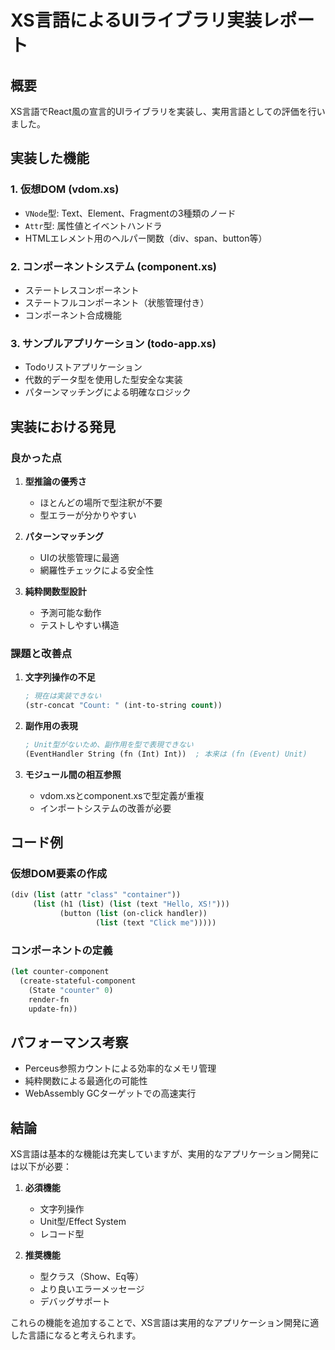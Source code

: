 # XS言語によるUIライブラリ実装レポート

## 概要

XS言語でReact風の宣言的UIライブラリを実装し、実用言語としての評価を行いました。

## 実装した機能

### 1. 仮想DOM (vdom.xs)
- `VNode`型: Text、Element、Fragmentの3種類のノード
- `Attr`型: 属性値とイベントハンドラ
- HTMLエレメント用のヘルパー関数（div、span、button等）

### 2. コンポーネントシステム (component.xs)
- ステートレスコンポーネント
- ステートフルコンポーネント（状態管理付き）
- コンポーネント合成機能

### 3. サンプルアプリケーション (todo-app.xs)
- Todoリストアプリケーション
- 代数的データ型を使用した型安全な実装
- パターンマッチングによる明確なロジック

## 実装における発見

### 良かった点

1. **型推論の優秀さ**
   - ほとんどの場所で型注釈が不要
   - 型エラーが分かりやすい

2. **パターンマッチング**
   - UIの状態管理に最適
   - 網羅性チェックによる安全性

3. **純粋関数型設計**
   - 予測可能な動作
   - テストしやすい構造

### 課題と改善点

1. **文字列操作の不足**
   ```lisp
   ; 現在は実装できない
   (str-concat "Count: " (int-to-string count))
   ```

2. **副作用の表現**
   ```lisp
   ; Unit型がないため、副作用を型で表現できない
   (EventHandler String (fn (Int) Int))  ; 本来は (fn (Event) Unit)
   ```

3. **モジュール間の相互参照**
   - vdom.xsとcomponent.xsで型定義が重複
   - インポートシステムの改善が必要

## コード例

### 仮想DOM要素の作成
```lisp
(div (list (attr "class" "container"))
     (list (h1 (list) (list (text "Hello, XS!")))
           (button (list (on-click handler))
                   (list (text "Click me")))))
```

### コンポーネントの定義
```lisp
(let counter-component
  (create-stateful-component
    (State "counter" 0)
    render-fn
    update-fn))
```

## パフォーマンス考察

- Perceus参照カウントによる効率的なメモリ管理
- 純粋関数による最適化の可能性
- WebAssembly GCターゲットでの高速実行

## 結論

XS言語は基本的な機能は充実していますが、実用的なアプリケーション開発には以下が必要：

1. **必須機能**
   - 文字列操作
   - Unit型/Effect System
   - レコード型

2. **推奨機能**
   - 型クラス（Show、Eq等）
   - より良いエラーメッセージ
   - デバッグサポート

これらの機能を追加することで、XS言語は実用的なアプリケーション開発に適した言語になると考えられます。